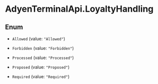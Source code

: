 # AdyenTerminalApi.LoyaltyHandling

## Enum


* `Allowed` (value: `"Allowed"`)

* `Forbidden` (value: `"Forbidden"`)

* `Processed` (value: `"Processed"`)

* `Proposed` (value: `"Proposed"`)

* `Required` (value: `"Required"`)


